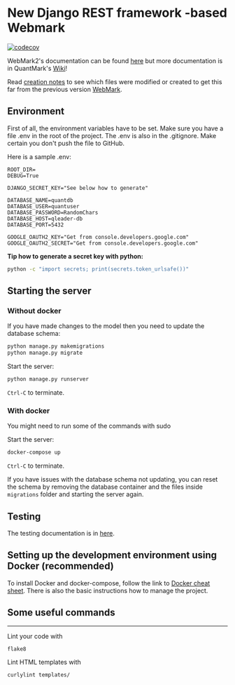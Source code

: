 # New Django REST framework -based Webmark

[![codecov](https://codecov.io/gh/quantum-ohtu/WebMark2/branch/main/graph/badge.svg?token=qrARw79vdY)](https://codecov.io/gh/quantum-ohtu/WebMark2)

WebMark2's documentation can be found [here](https://github.com/quantum-ohtu/WebMark2/tree/develop/documentation) but more documentation is in QuantMark's [Wiki](https://github.com/quantum-ohtu/QuantMark/wiki)!

Read [creation notes](documentation/CreationNotes.md) to see which files were modified or created to get this far from the previous version [WebMark](https://github.com/quantum-ohtu/WebMark).

## Environment

First of all, the environment variables have to be set. Make sure you have a file .env in the root of the project. The .env is also in the .gitignore. Make certain you don't push the file to GitHub.

Here is a sample .env:

```env
ROOT_DIR=
DEBUG=True

DJANGO_SECRET_KEY="See below how to generate"

DATABASE_NAME=quantdb
DATABASE_USER=quantuser
DATABASE_PASSWORD=RandomChars
DATABASE_HOST=qleader-db
DATABASE_PORT=5432

GOOGLE_OAUTH2_KEY="Get from console.developers.google.com"
GOOGLE_OAUTH2_SECRET="Get from console.developers.google.com"
```

__Tip how to generate a secret key with python:__

```bash
python -c "import secrets; print(secrets.token_urlsafe())"
```

## Starting the server

### Without docker

If you have made changes to the model then you need to update the database schema:

```bash
python manage.py makemigrations
python manage.py migrate
```

Start the server:

```bash
python manage.py runserver
```

`Ctrl-C` to terminate.

### With docker

You might need to run some of the commands with sudo

Start the server:

```bash
docker-compose up
```

`Ctrl-C` to terminate.

If you have issues with the database schema not updating, you can reset the schema by removing the database container and the files inside `migrations` folder and starting the server again.

## Testing

The testing documentation is in [here](https://github.com/quantum-ohtu/QuantMark/wiki/Testing).

## Setting up the development environment using Docker (recommended)

To install Docker and docker-compose, follow the link to [Docker cheat sheet](https://github.com/quantum-ohtu/QuantMark/wiki/Docker-cheat-sheet). There is also the basic instructions how to manage the project.

## Some useful commands

---
Lint your code with

```bash
flake8
```

Lint HTML templates with

```bash
curlylint templates/
```
